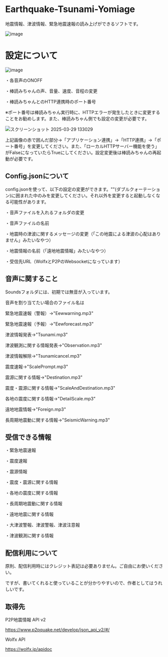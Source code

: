 # Earthquake-Tsunami-Yomiage
地震情報、津波情報、緊急地震速報の読み上げができるソフトです。

![image](https://github.com/user-attachments/assets/d3edc31e-0721-4869-81eb-fc6fd161f576)

# 設定について

![image](https://github.com/user-attachments/assets/eebba772-fe8e-4524-a30c-65114de39574)

・各音声のONOFF

・棒読みちゃんの声、音量、速度、音程の変更

・棒読みちゃんとのHTTP連携時のポート番号

※ポート番号は棒読みちゃん実行時に、HTTPエラーが発生したときに変更することをお勧めします。また、棒読みちゃん側でも設定の変更が必要です。

![スクリーンショット 2025-03-29 133029](https://github.com/user-attachments/assets/f521693c-3971-4a12-abb4-87664bd9ba51)

上記画像の赤で囲んだ部分→「アプリケーション連携」→「HTTP連携」→「ポート番号」を変更してください。また、「ローカルHTTPサーバー機能を使う」がFalseになっていたらTrueにしてください。設定変更後は棒読みちゃんの再起動が必要です。

## Config.jsonについて

config.jsonを使って、以下の設定の変更ができます。""(ダブルクォーテーション)に囲まれた中のみを変更してください。それ以外を変更すると起動しなくなる可能性があります。

・音声ファイルを入れるフォルダの変更

・音声ファイルの名前

・地震時の津波に関するメッセージの変更（「この地震による津波の心配はありません」みたいなやつ）

・地震情報の名前（「遠地地震情報」みたいなやつ）

・受信先URL（WolfxとP2PのWebsocketになっています）

## 音声に関すること

Soundsフォルダには、初期では無音が入っています。

音声を割り当てたい場合のファイル名は

緊急地震速報（警報）→"Eewwarning.mp3"

緊急地震速報（予報）→"Eewforecast.mp3"

津波情報発表→"Tsunami.mp3"

津波観測に関する情報発表→"Observation.mp3"

津波情報解除→"Tsunamicancel.mp3"

震度速報→"ScalePrompt.mp3"

震源に関する情報→"Destination.mp3"

震度・震源に関する情報→"ScaleAndDestination.mp3"

各地の震度に関する情報→"DetailScale.mp3"

遠地地震情報→"Foreign.mp3"

長周期地震動に関する情報→"SeismicWarning.mp3"

## 受信できる情報
・緊急地震速報

・震度速報

・震源情報

・震度・震源に関する情報

・各地の震度に関する情報

・長周期地震動に関する情報

・遠地地震に関する情報

・大津波警報、津波警報、津波注意報

・津波観測に関する情報

## 配信利用について
原則、配信利用時にはクレジット表記は必要ありません。ご自由にお使いください。

ですが、書いてくれると使っていることが分かりやすいので、作者としてはうれしいです。

## 取得先
P2P地震情報 API v2

https://www.p2pquake.net/develop/json_api_v2/#/

Wolfx API

https://wolfx.jp/apidoc
